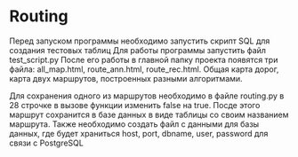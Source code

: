 # Routing
Перед запуском программы необходимо запустить скрипт SQL для создания тестовых таблиц
Для работы программы запустить файл test_script.py
После его работы в главной папку проекта появятся три файла: all_map.html, route_ann.html, route_rec.html. Общая карта дорог, карта двух маршрутов, построенных разными алгоритмами.

Для сохранения одного из маршрутов необходимо в файле routing.py в 28 строчке в вызове функции изменить false на true.
Посде этого маршрут сохранится в базе данных в виде таблицы со своим названием маршрута.
Также необходимо создать файл с данными для базы данных, где будет храниться host, port, dbname, user, password для связи с PostgreSQL